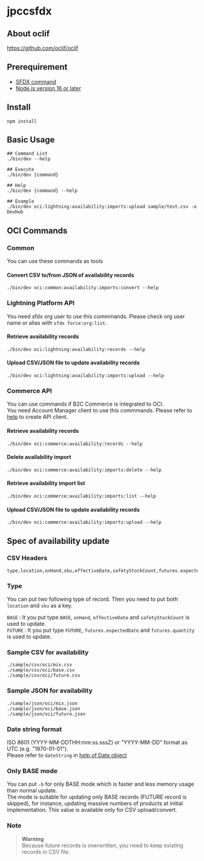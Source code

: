 

# jpccsfdx

## About oclif
https://github.com/oclif/oclif

## Prerequirement
- [SFDX command](https://developer.salesforce.com/docs/atlas.en-us.242.0.sfdx_setup.meta/sfdx_setup/sfdx_setup_install_cli.htm)
- [Node.js version 16 or later](https://nodejs.org/en/download/?utm_source=blog)

## Install
```
npm install
```

## Basic Usage
```
## Command List
./bin/dev --help

## Execute
./bin/dev {command}

## Help
./bin/dev {command} --help

## Example
./bin/dev oci:lightning:availability:imports:upload sample/test.csv -o DevHub
```

## OCI Commands
### Common
You can use these commands as tools
#### Convert CSV to/from JSON of availability records
```
./bin/dev oci:common:availability:imports:convert --help
```

### Lightning Platform API
You need sfdx org user to use this commmands. Please check org user name or alias with `sfdx force:org:list`.
#### Retrieve availability records
```
./bin/dev oci:lightning:availability:records --help
```
#### Upload CSV/JSON file to update availability records
```
./bin/dev oci:lightning:availability:imports:upload --help
```

### Commerce API
You can use commands if B2C Commerce is integrated to OCI.  
You need Account Manager client to use this commmands. Please refer to [help](https://documentation.b2c.commercecloud.salesforce.com/DOC3/topic/com.demandware.dochelp/content/b2c_commerce/topics/account_manager/b2c_account_manager_add_api_client_id.html?cp=0_11_17) to create API client.
#### Retrieve availability records
```
./bin/dev oci:commerce:availability:records --help
```
#### Delete availability import
```
./bin/dev oci:commerce:availability:imports:delete --help
``` 
#### Retrieve availability import list
```
./bin/dev oci:commerce:availability:imports:list --help
```
#### Upload CSV/JSON file to update availability records
```
./bin/dev oci:commerce:availability:imports:upload --help
```


## Spec of availability update 
### CSV Headers
```
type,location,onHand,sku,effectiveDate,safetyStockCount,futures.expectedDate,futures.quantity
```
### Type
You can put two following type of record. Then you need to put both `location` and `sku` as a key. 

`BASE` : It you put type `BASE`, `onHand`, `effectiveDate` and `safetyStockCount` is used to update.  
`FUTURE` : It you put type `FUTURE`, `futures.expectedDate` and `futures.quantity` is used to update.  

### Sample CSV for availability
`./sample/csv/oci/mix.csv`  
`./sample/csv/oci/base.csv`  
`./sample/csv/oci/future.csv`  

### Sample JSON for availability
`./sample/json/oci/mix.json`  
`./sample/json/oci/base.json`  
`./sample/json/oci/future.json` 

### Date string format
ISO 8601 (YYYY-MM-DDTHH:mm:ss.sssZ) or "YYYY-MM-DD" format as UTC (e.g. "1970-01-01").  
Please refer to `dateString` in [help of Date object](https://developer.mozilla.org/ja/docs/Web/JavaScript/Reference/Global_Objects/Date/Date#%E5%BC%95%E6%95%B0)

### Only BASE mode
You can put `-b` for only BASE mode which is faster and less memory usage than normal update.  
The mode is suitable for updating only BASE records (FUTURE record is skipped), for instance, updating massive numbers of products at initial implementation. 
This value is available only for CSV upload/convert.

### Note
> **Warning**  
> Because future records is overwritten, you need to keep existing records in CSV file.
